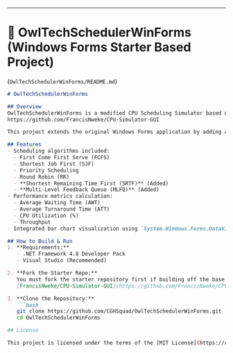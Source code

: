 
---

# 📘 OwlTechSchedulerWinForms (Windows Forms Starter Based Project)
(`OwlTechSchedulerWinForms/README.md`)

```markdown
# OwlTechSchedulerWinForms

## Overview
OwlTechSchedulerWinForms is a modified CPU Scheduling Simulator based on the official starter repository:  
https://github.com/FrancisNweke/CPU-Simulator-GUI

This project extends the original Windows Forms application by adding advanced scheduling algorithms and improving UI responsiveness.

## Features
- Scheduling algorithms included:
  - First Come First Serve (FCFS)
  - Shortest Job First (SJF)
  - Priority Scheduling
  - Round Robin (RR)
  - **Shortest Remaining Time First (SRTF)** (Added)
  - **Multi-Level Feedback Queue (MLFQ)** (Added)
- Performance metrics calculation:
  - Average Waiting Time (AWT)
  - Average Turnaround Time (ATT)
  - CPU Utilization (%)
  - Throughput
- Integrated bar chart visualization using `System.Windows.Forms.DataVisualization.Charting`.

## How to Build & Run
1. **Requirements:**
   - .NET Framework 4.8 Developer Pack
   - Visual Studio (Recommended)

2. **Fork the Starter Repo:**
   You must fork the starter repository first if building off the base starter:  
   [FrancisNweke/CPU-Simulator-GUI](https://github.com/FrancisNweke/CPU-Simulator-GUI)

3. **Clone the Repository:**
   ```bash
   git clone https://github.com/CGHSquad/OwlTechSchedulerWinForms.git
   cd OwlTechSchedulerWinForms

## License

This project is licensed under the terms of the [MIT License](https://choosealicense.com/licenses/mit/).


